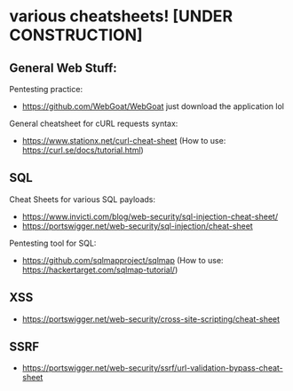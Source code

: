 # various cheatsheets! [UNDER CONSTRUCTION]

## General Web Stuff:
Pentesting practice: 
- https://github.com/WebGoat/WebGoat just download the application lol

General cheatsheet for cURL requests syntax:
- https://www.stationx.net/curl-cheat-sheet (How to use: https://curl.se/docs/tutorial.html)

## SQL
Cheat Sheets for various SQL payloads:
- https://www.invicti.com/blog/web-security/sql-injection-cheat-sheet/
- https://portswigger.net/web-security/sql-injection/cheat-sheet

Pentesting tool for SQL:
- https://github.com/sqlmapproject/sqlmap (How to use: https://hackertarget.com/sqlmap-tutorial/)

## XSS
- https://portswigger.net/web-security/cross-site-scripting/cheat-sheet

## SSRF
- https://portswigger.net/web-security/ssrf/url-validation-bypass-cheat-sheet
